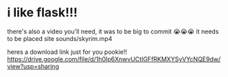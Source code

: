 # i like flask!!!

there's also a video you'll need, it was to be big to commit 😭😭😭
it needs to be placed site sounds/skyrim.mp4

heres a download link just for you pookie!!
https://drive.google.com/file/d/1h0Ip6XnwvUCtIGFfRKMXYSyVYcNQE9dw/view?usp=sharing
